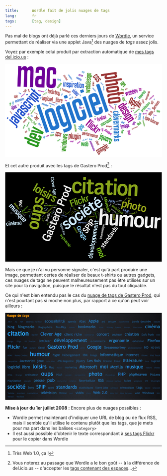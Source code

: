 ```yaml
---
title:      Wordle fait de jolis nuages de tags
lang:       fr
tags:       [tag, design]
---
```


Pas mal de blogs ont déjà parlé ces derniers jours de [Wordle](http://wordle.net/), un service permettant de réaliser via une applet Java[^1] des nuages de *tags* assez jolis.

[^1]: Très Web 1.0, ça !

Voyez par exemple celui produit par extraction automatique de [mes tags del.icio.us](http://del.icio.us/nhoizey) :

![](wordle-delicious.png "Nuage de tags extrait de del.icio.us")


Et cet autre produit avec les tags de Gastero Prod[^2] :

![](wordle-gasteroprod.png "Nuage de tags extrait de Gastero Prod")


Mais ce que je n'ai vu personne signaler, c'est qu'à part produire une image, permettant certes de réaliser de beaux t-shirts ou autres gadgets, ces nuages de tags ne peuvent malheureusement pas être utilisés sur un site pour la navigation, puisque le résultat n'est pas du tout cliquable.

Ce qui n'est bien entendu pas le cas du [nuage de tags de Gastero Prod](http://www.gasteroprod.com/#tagscloud), qui n'est pourtant pas si moche non plus, par rapport à ce qu'on peut voir ailleurs :

![](nuage-de-tags-gastero-prod.png "Nuage de tags de Gastero Prod")


**Mise à jour du 1er juillet 2008 :** Encore plus de nuages possibles :

- Wordle permet maintenant d'indiquer une URL de blog ou de flux RSS, mais il semble qu'il utilise le contenu plutôt que les tags, que je mets pour ma part dans les balises `<category>`
- Il est aussi possible d'obtenir le texte correspondant à [ses tags Flickr](http://www.fluffykittens.com/wordle/) pour le copier dans Wordle


[^2]: Vous noterez au passage que Wordle a le bon goût -- à la différence de del.icio.us -- d'accepter les [tags contenant des espaces](http://wordle.net/faq#space)…
